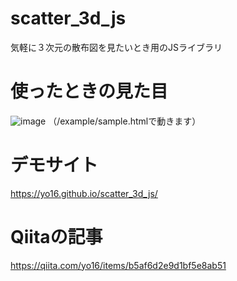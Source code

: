 # scatter_3d_js
気軽に３次元の散布図を見たいとき用のJSライブラリ

# 使ったときの見た目
![image](https://user-images.githubusercontent.com/33010998/159162367-e51f2022-4f70-4de0-8b9b-7b49ce9170e7.png)
（/example/sample.htmlで動きます）

# デモサイト
https://yo16.github.io/scatter_3d_js/

# Qiitaの記事
https://qiita.com/yo16/items/b5af6d2e9d1bf5e8ab51
